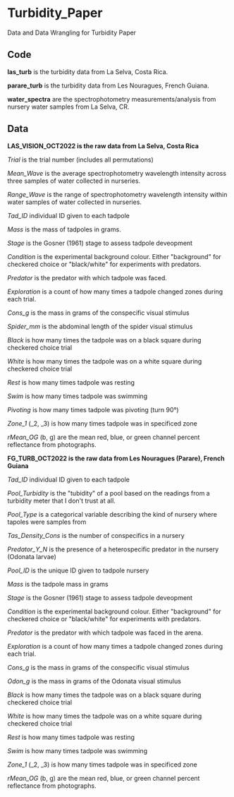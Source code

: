 # Turbidity_Paper
Data and Data Wrangling for Turbidity Paper



## Code ##

**las_turb** is the turbidity data from La Selva, Costa Rica. 

**parare_turb** is the turbidity data from Les Nouragues, French Guiana. 

**water_spectra** are the spectrophotometry measurements/analysis from nursery water samples from La Selva, CR.



## Data ##

**LAS_VISION_OCT2022 is the raw data from La Selva, Costa Rica**

*Trial* is the trial number (includes all permutations)

*Mean_Wave* is the average spectrophotometry wavelength intensity across three samples of water collected in nurseries.

*Range_Wave* is the range of spectrophotometry wavelength intensity within water samples of water collected in nurseries.

*Tad_ID* individual ID given to each tadpole

*Mass* is the mass of tadpoles in grams.

*Stage* is the Gosner (1961) stage to assess tadpole deveopment

*Condition* is the experimental background colour. Either "background" for checkered choice or "black/white" for experiments with predators.

*Predator* is the predator with which tadpole was faced.

*Exploration* is a count of how many times a tadpole changed zones during each trial.

*Cons_g* is the mass in grams of the conspecific visual stimulus

*Spider_mm* is the abdominal length of the spider visual stimulus

*Black* is how many times the tadpole was on a black square during checkered choice trial

*White* is how many times the tadpole was on a white square during checkered choice trial

*Rest* is how many times tadpole was resting

*Swim* is how many times tadpole was swimming

*Pivoting* is how many times tadpole was pivoting (turn 90°)

*Zone_1* (_2, _3) is how many times tadpole was in specificed zone

*rMean_OG* (b, g) are the mean red, blue, or green channel percent reflectance from photographs.

**FG_TURB_OCT2022 is the raw data from Les Nouragues (Parare), French Guiana**

*Tad_ID* individual ID given to each tadpole

*Pool_Turbidity* is the "tubidity" of a pool based on the readings from a turbidity meter that I don't trust at all.

*Pool_Type* is a categorical variable describing the kind of nursery where tapoles were samples from 

*Tas_Density_Cons* is the number of conspecifics in a nursery

*Predator_Y_N* is the presence of a heterospecific predator in the nursery (Odonata larvae)

*Pool_ID* is the unique ID given to tadpole nursery

*Mass* is the tadpole mass in grams

*Stage* is the Gosner (1961) stage to assess tadpole deveopment

*Condition* is the experimental background colour. Either "background" for checkered choice or "black/white" for experiments with predators.

*Predator* is the predator with which tadpole was faced in the arena.

*Exploration* is a count of how many times a tadpole changed zones during each trial.

*Cons_g* is the mass in grams of the conspecific visual stimulus

*Odon_g* is the mass in grams of the Odonata visual stimulus

*Black* is how many times the tadpole was on a black square during checkered choice trial

*White* is how many times the tadpole was on a white square during checkered choice trial

*Rest* is how many times tadpole was resting

*Swim* is how many times tadpole was swimming

*Zone_1* (_2, _3) is how many times tadpole was in specificed zone

*rMean_OG* (b, g) are the mean red, blue, or green channel percent reflectance from photographs.





